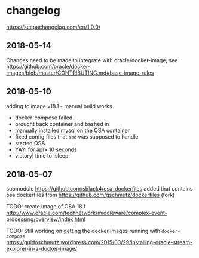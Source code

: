 # changelog  
https://keepachangelog.com/en/1.0.0/ 

## 2018-05-14 

Changes need to be made to integrate with oracle/docker-image, see 
https://github.com/oracle/docker-images/blob/master/CONTRIBUTING.md#base-image-rules 

## 2018-05-10

adding to image v18.1 - manual build works
- docker-compose failed
- brought back container and bashed in 
- manually installed mysql on the OSA container
- fixed config files that `sed` was supposed to handle 
- started OSA
- YAY! for aprx 10 seconds 
- victory! time to :sleep:

## 2018-05-07

submodule https://github.com/sblack4/osa-dockerfiles added 
that contains osa dockerfiles from https://github.com/gschmutz/dockerfiles (fork)

TODO: create image of OSA 18.1   
http://www.oracle.com/technetwork/middleware/complex-event-processing/overview/index.html 

TODO: Still working on getting the docker images running with `docker-compose`    
https://guidoschmutz.wordpress.com/2015/03/29/installing-oracle-stream-explorer-in-a-docker-image/ 

